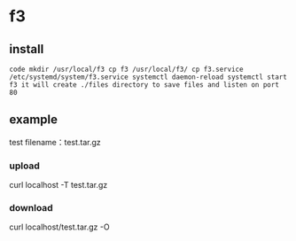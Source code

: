 # f3

## install
`code
mkdir /usr/local/f3
cp f3 /usr/local/f3/
cp f3.service /etc/systemd/system/f3.service
systemctl daemon-reload
systemctl start f3
it will create ./files directory to save files and listen on port 80
`

## example
  test filename：test.tar.gz

### upload
curl localhost -T test.tar.gz

### download 
curl localhost/test.tar.gz -O
